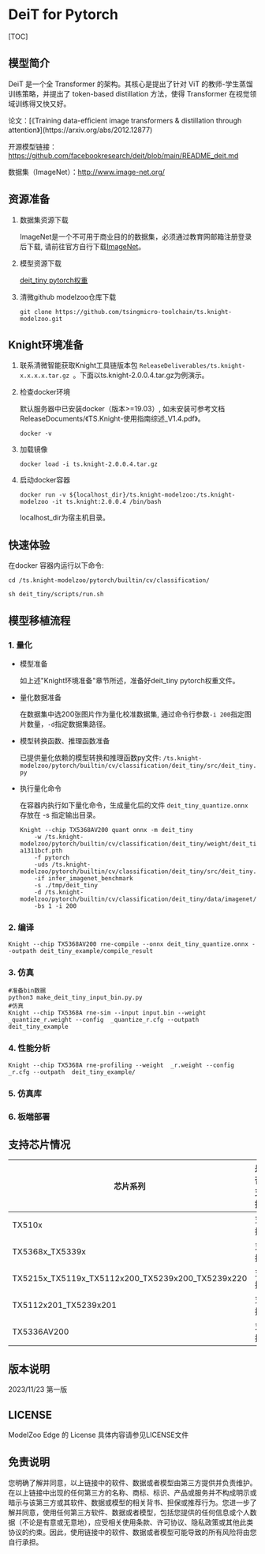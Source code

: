 # DeiT for Pytorch

<!--命名规则 {model_name}-{dataset}-{framework}-->

[TOC]

## 模型简介

DeiT 是一个全 Transformer 的架构。其核心是提出了针对 ViT 的教师-学生蒸馏训练策略，并提出了 token-based distillation 方法，使得 Transformer 在视觉领域训练得又快又好。

<!--可选-->论文：[《Training data-efﬁcient image transformers & distillation through attention》](https://arxiv.org/abs/2012.12877)

开源模型链接：https://github.com/facebookresearch/deit/blob/main/README_deit.md

数据集（ImageNet）：http://www.image-net.org/

## 资源准备

1. 数据集资源下载

	ImageNet是一个不可用于商业目的的数据集，必须通过教育网邮箱注册登录后下载, 请前往官方自行下载[ImageNet](http://image-net.org/)。

2. 模型资源下载

	[deit_tiny pytorch权重](https://dl.fbaipublicfiles.com/deit/deit_tiny_patch16_224-a1311bcf.pth)

3. 清微github modelzoo仓库下载

	```git clone https://github.com/tsingmicro-toolchain/ts.knight-modelzoo.git```

## Knight环境准备

1. 联系清微智能获取Knight工具链版本包 ```ReleaseDeliverables/ts.knight-x.x.x.x.tar.gz ```。下面以ts.knight-2.0.0.4.tar.gz为例演示。

2. 检查docker环境

	​默认服务器中已安装docker（版本>=19.03）, 如未安装可参考文档ReleaseDocuments/《TS.Knight-使用指南综述_V1.4.pdf》。
	
	```
	docker -v   
	```

3. 加载镜像
	
	```
	docker load -i ts.knight-2.0.0.4.tar.gz
	```

4. 启动docker容器

	```
	docker run -v ${localhost_dir}/ts.knight-modelzoo:/ts.knight-modelzoo -it ts.knight:2.0.0.4 /bin/bash
	```
	
	localhost_dir为宿主机目录。

## 快速体验

在docker 容器内运行以下命令:

```
cd /ts.knight-modelzoo/pytorch/builtin/cv/classification/
```

```
sh deit_tiny/scripts/run.sh
```

## 模型移植流程

### 1. 量化

-   模型准备
	
	如上述"Knight环境准备"章节所述，准备好deit_tiny pytorch权重文件。
	

-   量化数据准备

    在数据集中选200张图片作为量化校准数据集, 通过命令行参数```-i 200```指定图片数量，```-d```指定数据集路径。

-   模型转换函数、推理函数准备
	
	已提供量化依赖的模型转换和推理函数py文件: ```/ts.knight-modelzoo/pytorch/builtin/cv/classification/deit_tiny/src/deit_tiny.py```

-   执行量化命令

	在容器内执行如下量化命令，生成量化后的文件 `deit_tiny_quantize.onnx` 存放在 -s 指定输出目录。

    	Knight --chip TX5368AV200 quant onnx -m deit_tiny
    		-w /ts.knight-modelzoo/pytorch/builtin/cv/classification/deit_tiny/weight/deit_tiny_patch16_224-a1311bcf.pth 
    		-f pytorch 
    		-uds /ts.knight-modelzoo/pytorch/builtin/cv/classification/deit_tiny/src/deit_tiny.py 
    		-if infer_imagenet_benchmark 
			-s ./tmp/deit_tiny 
    		-d /ts.knight-modelzoo/pytorch/builtin/cv/classification/deit_tiny/data/imagenet/images/val 
    		-bs 1 -i 200


### 2. 编译


    Knight --chip TX5368AV200 rne-compile --onnx deit_tiny_quantize.onnx --outpath deit_tiny_example/compile_result


### 3. 仿真

    #准备bin数据
    python3 make_deit_tiny_input_bin.py.py  
    #仿真
    Knight --chip TX5368A rne-sim --input input.bin --weight _quantize_r.weight --config  _quantize_r.cfg --outpath deit_tiny_example

### 4. 性能分析

```
Knight --chip TX5368A rne-profiling --weight  _r.weight --config  _r.cfg --outpath  deit_tiny_example/
```

### 5. 仿真库

### 6. 板端部署



## 支持芯片情况

| 芯片系列                                          | 是否支持 |
| ------------------------------------------------ | ------- |
| TX510x                                           | 支持     |
| TX5368x_TX5339x                                  | 支持     |
| TX5215x_TX5119x_TX5112x200_TX5239x200_TX5239x220 | 支持     |
| TX5112x201_TX5239x201                            | 支持     |
| TX5336AV200                                      | 支持     |



## 版本说明

2023/11/23  第一版



## LICENSE

ModelZoo Edge 的 License 具体内容请参见LICENSE文件

## 免责说明

您明确了解并同意，以上链接中的软件、数据或者模型由第三方提供并负责维护。在以上链接中出现的任何第三方的名称、商标、标识、产品或服务并不构成明示或暗示与该第三方或其软件、数据或模型的相关背书、担保或推荐行为。您进一步了解并同意，使用任何第三方软件、数据或者模型，包括您提供的任何信息或个人数据（不论是有意或无意地），应受相关使用条款、许可协议、隐私政策或其他此类协议的约束。因此，使用链接中的软件、数据或者模型可能导致的所有风险将由您自行承担。



